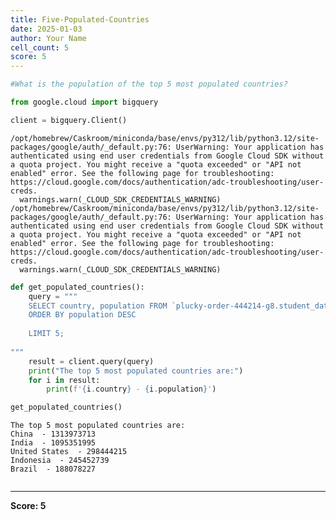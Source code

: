 ```yaml
---
title: Five-Populated-Countries
date: 2025-01-03
author: Your Name
cell_count: 5
score: 5
---
```


```python
#What is the population of the top 5 most populated countries?
```


```python
from google.cloud import bigquery
```


```python
client = bigquery.Client()
```

    /opt/homebrew/Caskroom/miniconda/base/envs/py312/lib/python3.12/site-packages/google/auth/_default.py:76: UserWarning: Your application has authenticated using end user credentials from Google Cloud SDK without a quota project. You might receive a "quota exceeded" or "API not enabled" error. See the following page for troubleshooting: https://cloud.google.com/docs/authentication/adc-troubleshooting/user-creds. 
      warnings.warn(_CLOUD_SDK_CREDENTIALS_WARNING)
    /opt/homebrew/Caskroom/miniconda/base/envs/py312/lib/python3.12/site-packages/google/auth/_default.py:76: UserWarning: Your application has authenticated using end user credentials from Google Cloud SDK without a quota project. You might receive a "quota exceeded" or "API not enabled" error. See the following page for troubleshooting: https://cloud.google.com/docs/authentication/adc-troubleshooting/user-creds. 
      warnings.warn(_CLOUD_SDK_CREDENTIALS_WARNING)



```python
def get_populated_countries():
    query = """
    SELECT country, population FROM `plucky-order-444214-g8.student_data.country_table`
    ORDER BY population DESC
    
    LIMIT 5;
    
"""
    result = client.query(query)
    print("The top 5 most populated countries are:")
    for i in result:
        print(f'{i.country} - {i.population}')

get_populated_countries()
```

    The top 5 most populated countries are:
    China  - 1313973713
    India  - 1095351995
    United States  - 298444215
    Indonesia  - 245452739
    Brazil  - 188078227



```python

```


---
**Score: 5**
